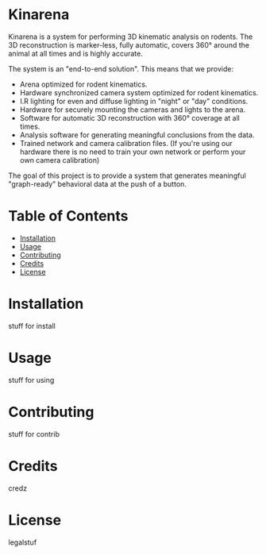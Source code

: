 # Kinarena

Kinarena is a system for performing 3D kinematic analysis on rodents. The 3D reconstruction is marker-less, fully automatic, covers 360° around the animal at all times and is highly accurate. 

The system is an "end-to-end solution". This means that we provide:

* Arena optimized for rodent kinematics.
* Hardware synchronized camera system optimized for rodent kinematics.
* I.R lighting for even and diffuse lighting in "night" or "day" conditions.
* Hardware for securely mounting the cameras and lights to the arena.
* Software for automatic 3D reconstruction with 360° coverage at all times.
* Analysis software for generating meaningful conclusions from the data.
* Trained network and camera  calibration files. (If you're using our hardware there is no need to train your own network or perform your own camera calibration)

The goal of this project is to provide a system that generates meaningful "graph-ready" behavioral data at the push of a button.

# Table of Contents
* [Installation](#installation)
* [Usage](#usage)
* [Contributing](#contributing)
* [Credits](#credits)
* [License](#license)


# Installation
stuff for install
# Usage
stuff for using
# Contributing
stuff for contrib
# Credits
credz
# License
legalstuf

